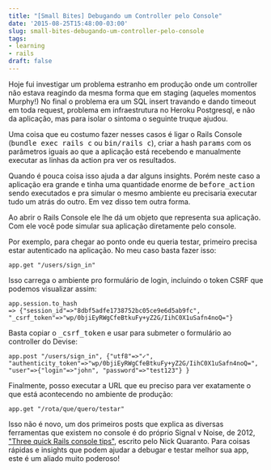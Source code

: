 ```yaml
---
title: "[Small Bites] Debugando um Controller pelo Console"
date: '2015-08-25T15:48:00-03:00'
slug: small-bites-debugando-um-controller-pelo-console
tags:
- learning
- rails
draft: false
---
```




Hoje fui investigar um problema estranho em produção onde um controller não estava reagindo da mesma forma que em staging (aqueles momentos Murphy!) No final o problema era um SQL insert travando e dando timeout em toda request, problema em infraestrutura no Heroku Postgresql, e não da aplicação, mas para isolar o sintoma o seguinte truque ajudou.

Uma coisa que eu costumo fazer nesses casos é ligar o Rails Console (<tt>bundle exec rails c</tt> ou <tt>bin/rails c</tt>), criar a hash <tt>params</tt> com os parâmetros iguais ao que a aplicação está recebendo e manualmente executar as linhas da action pra ver os resultados.

Quando é pouca coisa isso ajuda a dar alguns insights. Porém neste caso a aplicação era grande e tinha uma quantidade enorme de <tt>before_action</tt> sendo executados e pra simular o mesmo ambiente eu precisaria executar tudo um atrás do outro. Em vez disso tem outra forma.

Ao abrir o Rails Console ele lhe dá um objeto que representa sua aplicação. Com ele você pode simular sua aplicação diretamente pelo console.

Por exemplo, para chegar ao ponto onde eu queria testar, primeiro precisa estar autenticado na aplicação. No meu caso basta fazer isso:

```
app.get "/users/sign_in"
```

Isso carrega o ambiente pro formulário de login, incluindo o token CSRF que podemos visualizar assim:

```
app.session.to_hash
=> {"session_id"=>"8dbf5adfe1738752bc05ce9e6d5ab9fc", "_csrf_token"=>"wp/0bjiEyRWgCfeBtkuFy+yZ2G/IihC0X1uSafn4noQ="}
```

Basta copiar o <tt>_csrf_token</tt> e usar para submeter o formulário ao controller do Devise:

```
app.post "/users/sign_in", {"utf8"=>"✓", "authenticity_token"=>"wp/0bjiEyRWgCfeBtkuFy+yZ2G/IihC0X1uSafn4noQ=", "user"=>{"login"=>"john", "password"=>"test123"} }
```

Finalmente, posso executar a URL que eu preciso para ver exatamente o que está acontecendo no ambiente de produção:

```
app.get "/rota/que/quero/testar"
```

Isso não é novo, um dos primeiros posts que explica as diversas ferramentas que existem no console é do próprio Signal v Noise, de 2012, ["Three quick Rails console tips"](https://signalvnoise.com/posts/3176-three-quick-rails-console-tips), escrito pelo Nick Quaranto. Para coisas rápidas e insights que podem ajudar a debugar e testar melhor sua app, este é um aliado muito poderoso!

